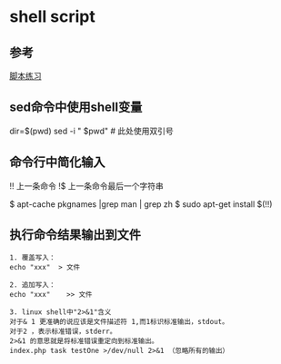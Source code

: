 # shell script
## 参考
[脚本练习](http://www.freeos.com/guides/lsst/)

## sed命令中使用shell变量
dir=$(pwd)
sed -i " $pwd"  # 此处使用双引号

## 命令行中简化输入
!! 上一条命令
!$ 上一条命令最后一个字符串

$ apt-cache pkgnames |grep man | grep zh
$ sudo apt-get install $(!!)

## 执行命令结果输出到文件
```
1. 覆盖写入：
echo "xxx"  > 文件

2. 追加写入：
echo "xxx"    >> 文件

3. linux shell中"2>&1"含义
对于& 1 更准确的说应该是文件描述符 1,而1标识标准输出，stdout。
对于2 ，表示标准错误，stderr。
2>&1 的意思就是将标准错误重定向到标准输出。
index.php task testOne >/dev/null 2>&1 （忽略所有的输出）
```
